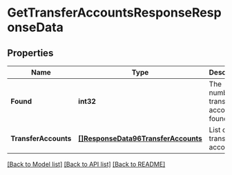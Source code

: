 # GetTransferAccountsResponseResponseData

## Properties
Name | Type | Description | Notes
------------ | ------------- | ------------- | -------------
**Found** | **int32** | The number of transfer accounts found | [default to null]
**TransferAccounts** | [**[]ResponseData96TransferAccounts**](ResponseData96_transfer_accounts.md) | List of transfer accounts | [default to null]

[[Back to Model list]](../README.md#documentation-for-models) [[Back to API list]](../README.md#documentation-for-api-endpoints) [[Back to README]](../README.md)

